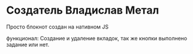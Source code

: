 # Создатель Владислав Метал

Просто блокнот создан на нативном JS

функционал: Создание и удаление вкладок, так же кнопки выполнено задание или нет.